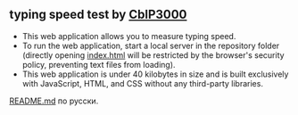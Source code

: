## typing speed test by [CblP3000](https://github.com/CblP3000)
* This web application allows you to measure typing speed.
* To run the web application, start a local server in the repository folder (directly opening [index.html](index.html) will be restricted by the browser's security policy, preventing text files from loading).
* This web application is under 40 kilobytes in size and is built exclusively with JavaScript, HTML, and CSS without any third-party libraries.

[README.md](README.md) по русски.